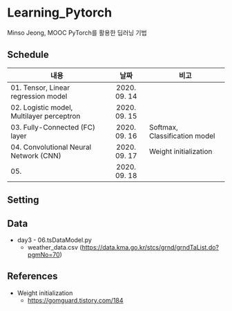 # Learning_Pytorch
 Minso Jeong, MOOC PyTorch를 활용한 딥러닝 기법

## Schedule
|          내용         |   날짜     |   비고   |
| -------------------------------- |:---------------:|--------------------------|
|01. Tensor, Linear regression model | 2020. 09. 14 |
|02. Logistic model, Multilayer perceptron | 2020. 09. 15 ||
|03. Fully-Connected (FC) layer| 2020. 09. 16 | Softmax, Classification model |
|04. Convolutional Neural Network (CNN) | 2020. 09. 17 | Weight initialization |
|05. | 2020. 09. 18 ||

## Setting


## Data
* day3 - 06.tsDataModel.py
    * weather_data.csv (https://data.kma.go.kr/stcs/grnd/grndTaList.do?pgmNo=70)


## References
* Weight initialization
    * https://gomguard.tistory.com/184

